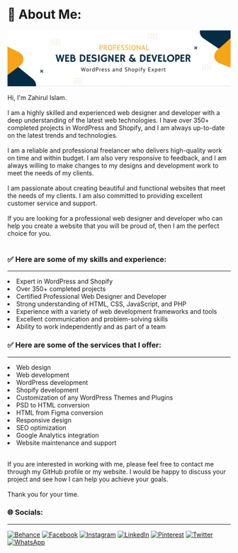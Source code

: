 # 💫 About Me:
![Developer Zahir](https://raw.githubusercontent.com/developer-zahir/developer-zahir/main/developer%20%20zahir.jpeg)

Hi, I'm Zahirul Islam.<br><br>I am a highly skilled and experienced web designer and developer with a deep understanding of the latest web technologies. I have over 350+ completed projects in WordPress and Shopify, and I am always up-to-date on the latest trends and technologies.<br><br>I am a reliable and professional freelancer who delivers high-quality work on time and within budget. I am also very responsive to feedback, and I am always willing to make changes to my designs and development work to meet the needs of my clients.<br><br>I am passionate about creating beautiful and functional websites that meet the needs of my clients. I am also committed to providing excellent customer service and support.<br><br>If you are looking for a professional web designer and developer who can help you create a website that you will be proud of, then I am the perfect choice for you.<br><br>
### ✅ Here are some of my skills and experience:
<hr>
   <li>Expert in WordPress and Shopify                                     </li>
   <li>Over 350+ completed projects                                       
   <li>Certified Professional Web Designer and Developer               
   <li>Strong understanding of HTML, CSS, JavaScript, and PHP          
   <li>Experience with a variety of web development frameworks and tools   </li> 
   <li>Excellent communication and problem-solving skills                  </li>
   <li>Ability to work independently and as part of a team                 </li>

### ✅ Here are some of the services that I offer:
<hr>
<li>Web design                                                      </li>
<li>Web development                                                 </li>
<li>WordPress development                                           </li>  
<li>Shopify development                                             </li>
<li>Customization of any WordPress Themes and Plugins               </li>          
<li>PSD to HTML conversion                                          </li>   
<li>HTML from Figma conversion                                      </li>       
<li>Responsive design                                               </li>
<li>SEO optimization                                                </li>
<li>Google Analytics integration                                    </li>         
<li>Website maintenance and support                                 </li>          


<br>If you are interested in working with me, please feel free to contact me through my GitHub profile or my website. I would be happy to discuss your project and see how I can help you achieve your goals.<br><br>Thank you for your time.


### 🌐 Socials:
<hr>

[![Behance](https://img.shields.io/badge/Behance-1769ff?logo=behance&logoColor=white)](https://behance.net/Developerzahir) [![Facebook](https://img.shields.io/badge/Facebook-%231877F2.svg?logo=Facebook&logoColor=white)](https://facebook.com/developerzahir/) [![Instagram](https://img.shields.io/badge/Instagram-%23E4405F.svg?logo=Instagram&logoColor=white)](https://instagram.com/developerzahir) [![LinkedIn](https://img.shields.io/badge/LinkedIn-%230077B5.svg?logo=linkedin&logoColor=white)](https://linkedin.com/in/developer-zahir) [![Pinterest](https://img.shields.io/badge/Pinterest-%23E60023.svg?logo=Pinterest&logoColor=white)](https://pinterest.com/developer_zahir) [![Twitter](https://img.shields.io/badge/Twitter-%231DA1F2.svg?logo=Twitter&logoColor=white)](https://twitter.com/developerzahir ) 
[![WhatsApp](https://img.shields.io/badge/Behance-1769ff?logo=behance&logoColor=white)](https://behance.net/Developerzahir)
<!-- 
# 📊 GitHub Stats:
![](https://github-readme-stats.vercel.app/api?username=developer-zahir&theme=react&hide_border=false&include_all_commits=true&count_private=true)<br/>
![](https://github-readme-streak-stats.herokuapp.com/?user=developer-zahir&theme=react&hide_border=false)<br/>
![](https://github-readme-stats.vercel.app/api/top-langs/?username=developer-zahir&theme=react&hide_border=false&include_all_commits=true&count_private=true&layout=compact)
 -->


<!-- Proudly created with GPRM ( https://gprm.itsvg.in ) -->
